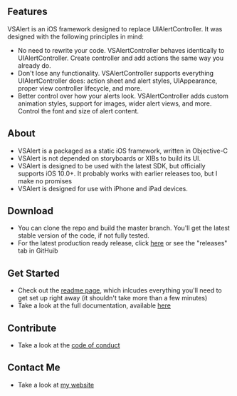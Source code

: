 ## Features

VSAlert is an iOS framework designed to replace UIAlertController. It was designed with the following principles in mind:

* No need to rewrite your code. VSAlertController behaves identically to UIAlertController. Create controller and add actions the same way you already do.
* Don't lose any functionality. VSAlertController supports everything UIAlertController does: action sheet and alert styles, UIAppearance, proper view controller lifecycle, and more.
* Better control over how your alerts look. VSAlertController adds custom animation styles, support for images, wider alert views, and more. Control the font and size of alert content.

## About
* VSAlert is a packaged as a static iOS framework, written in Objective-C
* VSAlert is not depended on storyboards or XIBs to build its UI.
* VSAlert is designed to be used with the latest SDK, but officially supports iOS 10.0+. It probably works with earlier releases too, but I make no promises
* VSAlert is designed for use with iPhone and iPad devices.

## Download
* You can clone the repo and build the master branch. You'll get the latest stable version of the code, if not fully tested.
* For the latest production ready release, click [here](https://github.com/vsanthanam/VSAlert/releases/latest) or see the "releases" tab in GitHuib

## Get Started
* Check out the [readme page](https://code.vsanthanam.com/VSAlert/README), which inlcudes everything you'll need to get set up right away (it shouldn't take more than a few minutes)
* Take a look at the full documentation, available [here](https://code.vsanthanam.com/VSAlert/Documentation/)

## Contribute
* Take a look at the [code of conduct](https://code.vsanthanam.com/VSAlert/CODE_OF_CONDUCT)

## Contact Me
* Take a look at [my website](https://www.vsanthanam.com)
